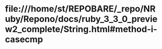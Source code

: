 # file:///home/st/REPOBARE/_repo/NRuby/Repono/docs/ruby_3_3_0_preview2_complete/String.html#method-i-casecmp